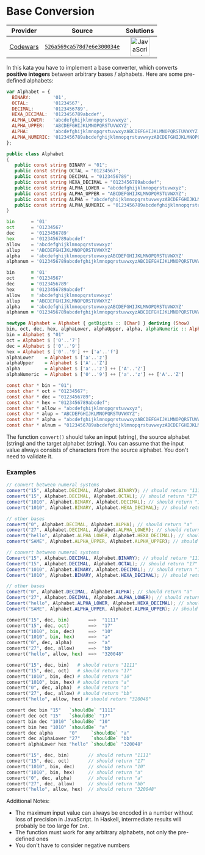 [_metadata_:generated]: - "true"

# Base Conversion

<!-- INFO TABLE BEGIN -->

| Provider                                        | Source                                                                               | Solutions                                                                                                                                                    |
| :---------------------------------------------: | :----------------------------------------------------------------------------------: | :----------------------------------------------------------------------------------------------------------------------------------------------------------: |
| [Codewars](../../../docs/providers/Codewars.md) | [`526a569ca578d7e6e300034e`](https://www.codewars.com/kata/526a569ca578d7e6e300034e) | [<img src="https://res.cloudinary.com/rascaltwo/image/upload/v1631924076/javascript_ehszr7.svg" alt="JavaScript" title="JavaScript" width="50" />](solve.js) |

<!-- INFO TABLE END -->

In this kata you have to implement a base converter, which converts **positive integers** between arbitrary bases / alphabets. Here are some pre-defined alphabets:

```javascript
var Alphabet = {
  BINARY:        '01',
  OCTAL:         '01234567',
  DECIMAL:       '0123456789',
  HEXA_DECIMAL:  '0123456789abcdef',
  ALPHA_LOWER:   'abcdefghijklmnopqrstuvwxyz',
  ALPHA_UPPER:   'ABCDEFGHIJKLMNOPQRSTUVWXYZ',
  ALPHA:         'abcdefghijklmnopqrstuvwxyzABCDEFGHIJKLMNOPQRSTUVWXYZ',
  ALPHA_NUMERIC: '0123456789abcdefghijklmnopqrstuvwxyzABCDEFGHIJKLMNOPQRSTUVWXYZ'
};
```
```csharp
public class Alphabet
{
   public const string BINARY = "01";
   public const string OCTAL = "01234567";
   public const string DECIMAL = "0123456789";
   public const string HEXA_DECIMAL = "0123456789abcdef";
   public const string ALPHA_LOWER = "abcdefghijklmnopqrstuvwxyz";
   public const string ALPHA_UPPER = "ABCDEFGHIJKLMNOPQRSTUVWXYZ";
   public const string ALPHA = "abcdefghijklmnopqrstuvwxyzABCDEFGHIJKLMNOPQRSTUVWXYZ";
   public const string ALPHA_NUMERIC = "0123456789abcdefghijklmnopqrstuvwxyzABCDEFGHIJKLMNOPQRSTUVWXYZ";
}
```
```python
bin      = '01'
oct      = '01234567'
dec      = '0123456789'
hex      = '0123456789abcdef'
allow    = 'abcdefghijklmnopqrstuvwxyz'
allup    = 'ABCDEFGHIJKLMNOPQRSTUVWXYZ'
alpha    = 'abcdefghijklmnopqrstuvwxyzABCDEFGHIJKLMNOPQRSTUVWXYZ'
alphanum = '0123456789abcdefghijklmnopqrstuvwxyzABCDEFGHIJKLMNOPQRSTUVWXYZ'
```
```ruby
bin      = '01'
oct      = '01234567'
dec      = '0123456789'
hex      = '0123456789abcdef'
allow    = 'abcdefghijklmnopqrstuvwxyz'
allup    = 'ABCDEFGHIJKLMNOPQRSTUVWXYZ'
alpha    = 'abcdefghijklmnopqrstuvwxyzABCDEFGHIJKLMNOPQRSTUVWXYZ'
alphanum = '0123456789abcdefghijklmnopqrstuvwxyzABCDEFGHIJKLMNOPQRSTUVWXYZ'
```
```haskell
newtype Alphabet = Alphabet { getDigits :: [Char] } deriving (Show)
bin, oct, dec, hex, alphaLower, alphaUpper, alpha, alphaNumeric :: Alphabet
bin = Alphabet $ "01"
oct = Alphabet $ ['0'..'7']
dec = Alphabet $ ['0'..'9']
hex = Alphabet $ ['0'..'9'] ++ ['a'..'f']
alphaLower    = Alphabet $ ['a'..'z']
alphaUpper    = Alphabet $ ['A'..'Z']
alpha         = Alphabet $ ['a'..'z'] ++ ['A'..'Z']
alphaNumeric  = Alphabet $ ['0'..'9'] ++ ['a'..'z'] ++ ['A'..'Z']
```
```c
const char * bin = "01";
const char * oct = "01234567";
const char * dec = "0123456789";
const char * hex = "0123456789abcdef";
const char * allow = "abcdefghijklmnopqrstuvwxyz";
const char * alup = "ABCDEFGHIJKLMNOPQRSTUVWXYZ";
const char * alpha = "abcdefghijklmnopqrstuvwxyzABCDEFGHIJKLMNOPQRSTUVWXYZ";
const char * alnum = "0123456789abcdefghijklmnopqrstuvwxyzABCDEFGHIJKLMNOPQRSTUVWXYZ";
```

The function `convert()` should take an input (string), the source alphabet (string) and the target alphabet (string). You can assume that the input value always consists of characters from the source alphabet. You don't need to validate it.

### Examples

```javascript
// convert between numeral systems
convert("15", Alphabet.DECIMAL, Alphabet.BINARY); // should return "1111"
convert("15", Alphabet.DECIMAL, Alphabet.OCTAL); // should return "17"
convert("1010", Alphabet.BINARY, Alphabet.DECIMAL); // should return "10"
convert("1010", Alphabet.BINARY, Alphabet.HEXA_DECIMAL); // should return "a"

// other bases
convert("0", Alphabet.DECIMAL, Alphabet.ALPHA); // should return "a"
convert("27", Alphabet.DECIMAL, Alphabet.ALPHA_LOWER); // should return "bb"
convert("hello", Alphabet.ALPHA_LOWER, Alphabet.HEXA_DECIMAL); // should return "320048"
convert("SAME", Alphabet.ALPHA_UPPER, Alphabet.ALPHA_UPPER); // should return "SAME"
```
```csharp
// convert between numeral systems
Convert("15", Alphabet.DECIMAL, Alphabet.BINARY); // should return "1111"
Convert("15", Alphabet.DECIMAL, Alphabet.OCTAL); // should return "17"
Convert("1010", Alphabet.BINARY, Alphabet.DECIMAL); // should return "10"
Convert("1010", Alphabet.BINARY, Alphabet.HEXA_DECIMAL); // should return "a"

// other bases
Convert("0", Alphabet.DECIMAL, Alphabet.ALPHA); // should return "a"
Convert("27", Alphabet.DECIMAL, Alphabet.ALPHA_LOWER); // should return "bb"
Convert("hello", Alphabet.ALPHA_LOWER, Alphabet.HEXA_DECIMAL); // should return "320048"
Convert("SAME", Alphabet.ALPHA_UPPER, Alphabet.ALPHA_UPPER); // should return "SAME"
```
```python
convert("15", dec, bin)       ==>  "1111"
convert("15", dec, oct)       ==>  "17"
convert("1010", bin, dec)     ==>  "10"
convert("1010", bin, hex)     ==>  "a"
convert("0", dec, alpha)      ==>  "a"
convert("27", dec, allow)     ==>  "bb"
convert("hello", allow, hex)  ==>  "320048"
```
```ruby
convert("15", dec, bin)   # should return "1111"
convert("15", dec, oct)   # should return "17"
convert("1010", bin, dec) # should return "10"
convert("1010", bin, hex) # should return "a"
convert("0", dec, alpha)  # should return "a"
convert("27", dec, allow) # should return "bb"
convert("hello", allow, hex) # should return "320048"
```
```haskell
convert dec bin "15"   `shouldBe` "1111"
convert dec oct "15"   `shouldBe` "17"
convert bin dec "1010" `shouldBe` "10"
convert bin hex "1010" `shouldBe` "a"
convert dec alpha      "0"     `shouldBe` "a"
convert dec alphaLower "27"    `shouldBe` "bb"
convert alphaLower hex "hello" `shouldBe` "320048"
```
```c
convert("15", dec, bin)       // should return "1111"
convert("15", dec, oct)       // should return "17"
convert("1010", bin, dec)     // should return "10"
convert("1010", bin, hex)     // should return "a"
convert("0", dec, alpha)      // should return "a"
convert("27", dec, allow)     // should return "bb"
convert("hello", allow, hex)  // should return "320048"
```

Additional Notes:

* The maximum input value can always be encoded in a number without loss of precision in JavaScript. In Haskell, intermediate results will probably be too large for `Int`.
* The function must work for any arbitrary alphabets, not only the pre-defined ones
* You don't have to consider negative numbers

